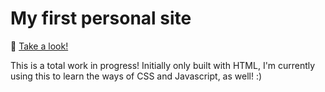 # My first personal site

🔗 [Take a look!](https://melissaalasalmi.github.io/Personal_Site/)

This is a total work in progress! Initially only built with HTML,  I'm currently using this to learn the ways of CSS and Javascript, as well! :)
